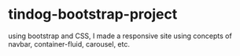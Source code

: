 # tindog-bootstrap-project
using bootstrap and CSS, I made a responsive site using concepts of navbar, container-fluid, carousel, etc.
